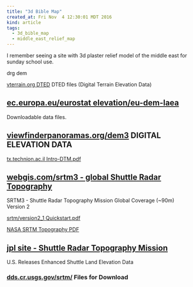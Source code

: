 ```yaml
---
title: "3d Bible Map"
created_at: Fri Nov  4 12:30:01 MDT 2016
kind: article
tags:
  - 3d_bible_map
  - middle_east_relief_map
---
```


I remember seeing a site with
3d plaster relief model of the middle east
for sunday school use.

drg dem

<a href="http://vterrain.org/Elevation/dted.html" target="_blank">vterrain.org DTED</a>
DTED files (Digital Terrain Elevation Data) 


## <a href="http://ec.europa.eu/eurostat/web/gisco/geodata/reference-data/elevation/eu-dem-laea" target="_blank">ec.europa.eu/eurostat elevation/eu-dem-laea</a>

Downloadable data files.

## <a href="http://viewfinderpanoramas.org/dem3.html" target="_blank">viewfinderpanoramas.org/dem3</a> DIGITAL ELEVATION DATA


<a href="http://tx.technion.ac.il/~dalyot/docs/Intro-DTM.pdf" target="_blank">tx.technion.ac.il Intro-DTM.pdf</a>



## <a href="http://www.webgis.com/srtm3.html" target="_blank">webgis.com/srtm3 - global Shuttle Radar Topography</a>

SRTM3 - Shuttle Radar Topography Mission
Global Coverage (~90m) Version 2


<a href="http://dds.cr.usgs.gov/srtm/version2_1/Documentation/Quickstart.pdf" target="_blank">srtm/version2_1 Quickstart.pdf</a>

<a href="http://dds.cr.usgs.gov/srtm/version2_1/Documentation/SRTM_Topo.pdf" target="_blank">NASA SRTM Topography PDF</a>


## <a href="http://www2.jpl.nasa.gov/srtm/" target="_blank">jpl site - Shuttle Radar Topography Mission</a>

U.S. Releases Enhanced Shuttle Land Elevation Data

### <a href="http://dds.cr.usgs.gov/srtm/" target="_blank">dds.cr.usgs.gov/srtm/</a> Files for Download

<!--
html boilerplate
<a href="" target="_blank"></a>
<a name=""></a>
<img src="" width="400px">
<ul>
  <li></li>
</ul>
<pre>
</pre>
<pre><code>
</code></pre>
<math xmlns='http://www.w3.org/1998/Math/MathML' display='block'>
</math>
-->
